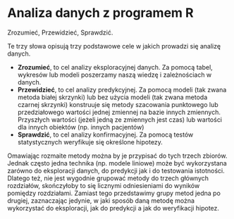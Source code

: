 # Analiza danych z programem R

Zrozumieć, Przewidzieć, Sprawdzić.

Te trzy słowa opisują trzy podstawowe cele w jakich prowadzi się analizę danych.

* **Zrozumieć**, to cel analizy eksploracyjnej danych. Za pomocą tabel, wykresów lub modeli poszerzamy naszą wiedzę i zależnościach w danych. 
* **Przewidzieć**, to cel analizy predykcyjnej. Za pomocą modeli (tak zwana metoda białej skrzynki) lub bez użycia modeli (tak zwana metoda czarnej skrzynki) konstruuje się metody szacowania punktowego lub przedziałowego wartości jednej zmiennej na bazie innych zmiennych. Przyszłych wartości (jeżeli jedną ze zmiennych jest czas) lub wartości dla innych obiektów (np. innych pacjentów) 
* **Sprawdzić**, to cel analizy konfirmacyjnej. Za pomocą testów statystycznych weryfikuje się określone hipotezy.

Omawiając rozmaite metody można by je przypisać do tych trzech zbiorów. Jednak często jedna technika (np. modele liniowe) może być wykorzystana zarówno do eksploracji danych, do predykcji jak i do testowania istotności.
Dlatego też, nie jest wygodnie grupować metody do trzech głównych rozdziałów, skończyłoby to się licznymi odniesieniami do wyników pomiędzy rozdziałami. 
Zamiast tego przedstawimy grupy metod jedna po drugiej, zaznaczając jedynie, w jaki sposób daną metodę można wykorzystać do eksploracji, jak do predykcji a jak do weryfikacji hipotez.
